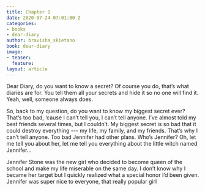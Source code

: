 ```yaml
---
title: Chapter 1
date: 2020-07-24 07:01:00 Z
categories:
- books
- dear-diary
author: bravisha_skietano
book: dear-diary
image:
- teaser: 
  feature: 
layout: article
---
```


Dear Diary, do you want to know a secret? Of course you do, that’s what diaries are for. You tell them all your secrets and hide it so no one will find it. Yeah, well, someone always does.

So, back to my question, do you want to know my biggest secret ever? That’s too bad, ‘cause I can’t tell you, I can’t tell anyone. I’ve almost told my best friends several times, but I couldn’t. My biggest secret is so bad that it could destroy everything --- my life, my family, and my friends. That’s why I can’t tell anyone. Too bad Jennifer had other plans. Who’s Jennifer? Oh, let me tell you about her, let me tell you everything about the little witch named Jennifer…

Jennifer Stone was the new girl who decided to become queen of the school and make my life miserable on the same day. I don’t know why I became her target but I quickly realized what a special honor I’d been given. Jennifer was super nice to everyone, that really popular girl